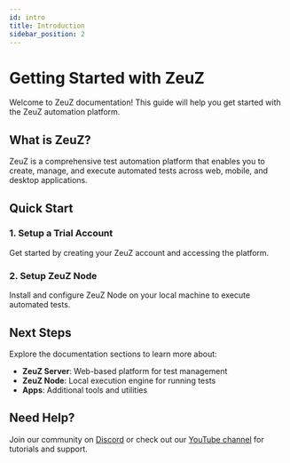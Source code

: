 ```yaml
---
id: intro
title: Introduction
sidebar_position: 2
---
```


# Getting Started with ZeuZ

Welcome to ZeuZ documentation! This guide will help you get started with the ZeuZ automation platform.

## What is ZeuZ?

ZeuZ is a comprehensive test automation platform that enables you to create, manage, and execute automated tests across web, mobile, and desktop applications.

## Quick Start

### 1. Setup a Trial Account

Get started by creating your ZeuZ account and accessing the platform.

### 2. Setup ZeuZ Node

Install and configure ZeuZ Node on your local machine to execute automated tests.

## Next Steps

Explore the documentation sections to learn more about:

- **ZeuZ Server**: Web-based platform for test management
- **ZeuZ Node**: Local execution engine for running tests
- **Apps**: Additional tools and utilities

## Need Help?

Join our community on [Discord](https://discord.gg/7DpMYcPWCc) or check out our [YouTube channel](https://www.youtube.com/@zeuzai) for tutorials and support.
